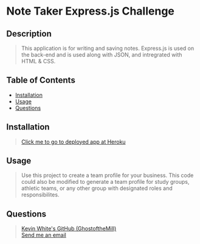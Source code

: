 # Note Taker Express.js Challenge

## Description
>This application is for writing and saving notes.  Express.js is used on the back-end and is used along with JSON, and intregrated with HTML & CSS.
  
## Table of Contents
- [Installation](#installation)
- [Usage](#usage)
- [Questions](#questions)

## Installation
>[Click me to go to deployed app at Heroku](placeholder)

## Usage
>Use this project to create a team profile for your business. This code could also be modified to generate a team profile for study groups, athletic teams, or any other group with designated roles and responsibilites.

## Questions
>[Kevin White's GitHub (GhostoftheMill)](https://github.com/GhostoftheMill)
\
[Send me an email](mailto:kevinmichaelwhite@gmail.com)